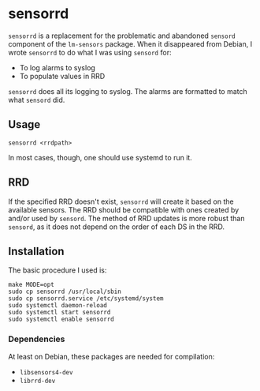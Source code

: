 # sensorrd

`sensorrd` is a replacement for the problematic and abandoned `sensord`
component of the `lm-sensors` package.
When it disappeared from Debian, I wrote `sensorrd` to do what I was
using `sensord` for:

- To log alarms to syslog
- To populate values in RRD

`sensorrd` does all its logging to syslog.
The alarms are formatted to match what `sensord` did.

## Usage
```
sensorrd <rrdpath>
```

In most cases, though, one should use systemd to run it.

## RRD

If the specified RRD doesn't exist, `sensorrd` will create it
based on the available sensors.
The RRD should be compatible with ones created by and/or used by
`sensord`.
The method of RRD updates is more robust than `sensord`,
as it does not depend on the order of each DS in the RRD.

## Installation

The basic procedure I used is:
```
make MODE=opt
sudo cp sensorrd /usr/local/sbin
sudo cp sensorrd.service /etc/systemd/system
sudo systemctl daemon-reload
sudo systemctl start sensorrd
sudo systemctl enable sensorrd
```

### Dependencies

At least on Debian, these packages are needed for compilation:

- `libsensors4-dev`
- `librrd-dev`
